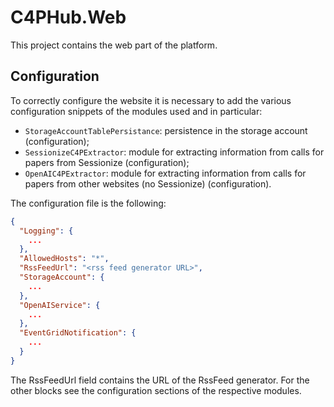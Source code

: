 # C4PHub.Web

This project contains the web part of the platform.

## Configuration

To correctly configure the website it is necessary to add the various configuration snippets of the modules used and in particular:

- `StorageAccountTablePersistance`: persistence in the storage account (configuration);
- `SessionizeC4PExtractor`: module for extracting information from calls for papers from Sessionize (configuration);
- `OpenAIC4PExtractor`: module for extracting information from calls for papers from other websites (no Sessionize) (configuration).

The configuration file is the following:

``` json
{
  "Logging": {
    ...
  },
  "AllowedHosts": "*",
  "RssFeedUrl": "<rss feed generator URL>",
  "StorageAccount": {
    ...
  },
  "OpenAIService": {
    ...
  },
  "EventGridNotification": {
    ...
  }
}
```

The RssFeedUrl field contains the URL of the RssFeed generator.
For the other blocks see the configuration sections of the respective modules.
